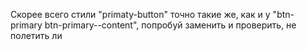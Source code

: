 Скорее всего стили "primaty-button" точно такие же, как и у "btn-primary btn-primary--content", попробуй заменить и проверить, не полетить ли